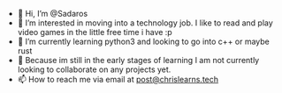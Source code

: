 - 👋 Hi, I’m @Sadaros
- 👀 I’m interested in moving into a technology job. I like to read and play video games in the little free time i have :p
- 🌱 I’m currently learning python3 and looking to go into c++ or maybe rust
- 💞️ Because im still in the early stages of learning I am not currently looking to collaborate on any projects yet.
- 📫 How to reach me via email at post@chrislearns.tech

<!---
Sadaros/Sadaros is a ✨ special ✨ repository because its `README.md` (this file) appears on your GitHub profile.
You can click the Preview link to take a look at your changes.
--->
